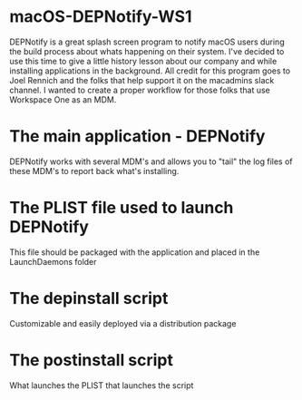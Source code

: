 # macOS-DEPNotify-WS1

DEPNotify is a great splash screen program to notify macOS users during the build process about whats happening on their system. I've decided to use this time to
give a little history lesson about our company and while installing applications in the background. All credit for this program goes to Joel Rennich and the folks
that help support it on the macadmins slack channel. I wanted to create a proper workflow for those folks that use Workspace One as an MDM. 


# The main application - DEPNotify

DEPNotify works with several MDM's and allows you to "tail" the log files of these MDM's to report back what's installing. 

# The PLIST file used to launch DEPNotify
This file should be packaged with the application and placed in the LaunchDaemons folder

# The depinstall script
Customizable and easily deployed via a distribution package

# The postinstall script
What launches the PLIST that launches the script

